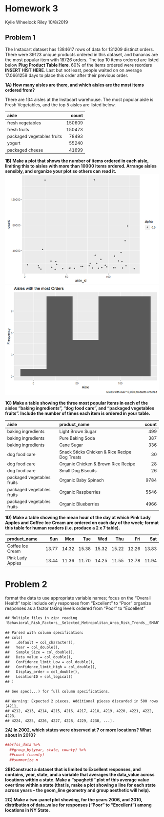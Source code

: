 Homework 3
================
Kylie Wheelock Riley
10/8/2019

## Problem 1

The Instacart dataset has 1384617 rows of data for 131209 distinct
orders. There were 39123 unique products ordered in this dataset, and
bananas are the most popular item with 18726 orders. The top 10 items
ordered are listed below **Plug Product Table Here**. 60% of the items
ordered were reorders **INSERT HIST HERE**. Last but not least, people
waited on on average 17.0661259 days to place this order after their
previous order.

**1A) How many aisles are there, and which aisles are the most items
ordered from?**

There are 134 aisles at the Instacart warehouse. The most popular aisle
is Fresh Vegetables, and the top 5 aisles are listed below.

| aisle                      |  count |
| :------------------------- | -----: |
| fresh vegetables           | 150609 |
| fresh fruits               | 150473 |
| packaged vegetables fruits |  78493 |
| yogurt                     |  55240 |
| packaged cheese            |  41699 |

**1B) Make a plot that shows the number of items ordered in each aisle,
limiting this to aisles with more than 10000 items ordered. Arrange
aisles sensibly, and organize your plot so others can read it.**
![](p8105_hw3_kmw2189_files/figure-gfm/prob%201B-1.png)<!-- -->![](p8105_hw3_kmw2189_files/figure-gfm/prob%201B-2.png)<!-- -->

**1C) Make a table showing the three most popular items in each of the
aisles “baking ingredients”, “dog food care”, and “packaged vegetables
fruits”. Include the number of times each item is ordered in your
table.**

| aisle                      | product\_name                                 | count |
| :------------------------- | :-------------------------------------------- | ----: |
| baking ingredients         | Light Brown Sugar                             |   499 |
| baking ingredients         | Pure Baking Soda                              |   387 |
| baking ingredients         | Cane Sugar                                    |   336 |
| dog food care              | Snack Sticks Chicken & Rice Recipe Dog Treats |    30 |
| dog food care              | Organix Chicken & Brown Rice Recipe           |    28 |
| dog food care              | Small Dog Biscuits                            |    26 |
| packaged vegetables fruits | Organic Baby Spinach                          |  9784 |
| packaged vegetables fruits | Organic Raspberries                           |  5546 |
| packaged vegetables fruits | Organic Blueberries                           |  4966 |

**1D) Make a table showing the mean hour of the day at which Pink Lady
Apples and Coffee Ice Cream are ordered on each day of the week; format
this table for human readers (i.e. produce a 2 x 7 table).**

| product\_name    |   Sun |   Mon |   Tue |   Wed |   Thu |   Fri |   Sat |
| :--------------- | ----: | ----: | ----: | ----: | ----: | ----: | ----: |
| Coffee Ice Cream | 13.77 | 14.32 | 15.38 | 15.32 | 15.22 | 12.26 | 13.83 |
| Pink Lady Apples | 13.44 | 11.36 | 11.70 | 14.25 | 11.55 | 12.78 | 11.94 |

# Problem 2

format the data to use appropriate variable names; focus on the “Overall
Health” topic include only responses from “Excellent” to “Poor” organize
responses as a factor taking levels ordered from “Poor” to “Excellent”

    ## Multiple files in zip: reading 'Behavioral_Risk_Factors__Selected_Metropolitan_Area_Risk_Trends__SMART__County_Prevalence_Data__2010_and_prior_.csv'

    ## Parsed with column specification:
    ## cols(
    ##   .default = col_character(),
    ##   Year = col_double(),
    ##   Sample_Size = col_double(),
    ##   Data_value = col_double(),
    ##   Confidence_limit_Low = col_double(),
    ##   Confidence_limit_High = col_double(),
    ##   Display_order = col_double(),
    ##   LocationID = col_logical()
    ## )

    ## See spec(...) for full column specifications.

    ## Warning: Expected 2 pieces. Additional pieces discarded in 500 rows [4211,
    ## 4212, 4213, 4214, 4215, 4216, 4217, 4218, 4219, 4220, 4221, 4222, 4223,
    ## 4224, 4225, 4226, 4227, 4228, 4229, 4230, ...].

**2A) In 2002, which states were observed at 7 or more locations? What
about in 2010?**

``` r
##brfss_data %>% 
  ##group_by(year, state, county) %>% 
  ##count (county)
  ##summarize n
```

**2B)Construct a dataset that is limited to Excellent responses, and
contains, year, state, and a variable that averages the data\_value
across locations within a state. Make a “spaghetti” plot of this average
value over time within a state (that is, make a plot showing a line for
each state across years – the geom\_line geometry and group aesthetic
will help).**

**2C) Make a two-panel plot showing, for the years 2006, and 2010,
distribution of data\_value for responses (“Poor” to “Excellent”) among
locations in NY State.**
